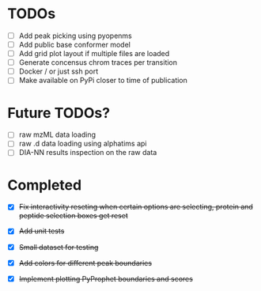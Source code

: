 # TODOs


- [ ] Add peak picking using pyopenms 
- [ ] Add public base conformer model
- [ ] Add grid plot layout if multiple files are loaded
- [ ] Generate concensus chrom traces per transition
- [ ] Docker / or just ssh port
- [ ] Make available on PyPi closer to time of publication

# Future TODOs?

- [ ] raw mzML data loading
- [ ] raw .d data loading using alphatims api
- [ ] DIA-NN results inspection on the raw data

# Completed

- [x] ~~Fix interactivity reseting when certain options are selecting, protein and peptide selection boxes get reset~~
- [x] ~~Add unit tests~~
- [x] ~~Small dataset for testing~~
- [x] ~~Add colors for different peak boundaries~~
- [x] ~~Implement plotting PyProphet boundaries and scores~~

